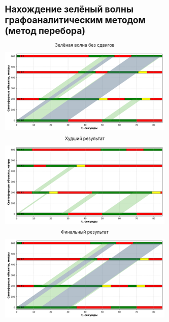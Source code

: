 # Нахождение зелёный волны графоаналитическим методом (метод перебора)

<p style="text-align: center;">Зелёная волна без сдвигов</p>

![Зелёная волна без сдвигов](images/Without_changing_the_signal_duration.png)

<p style="text-align: center;">Худший результат</p>

![Худший результат](images/awfully.png)

<p style="text-align: center;">Финальный результат</p>

![Финальный результат](images/Final.png)